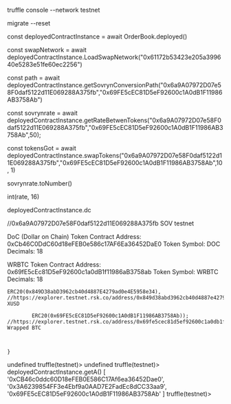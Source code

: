 truffle console --network testnet


migrate --reset


const deployedContractInstance = await OrderBook.deployed()


const swapNetwork = await deployedContractInstance.LoadSwapNetwork("0x61172b53423e205a399640e5283e51fe60ec2256")


const path = await deployedContractInstance.getSovrynConversionPath("0x6a9A07972D07e58F0daf5122d11E069288A375fb","0x69FE5cEC81D5eF92600c1A0dB1F11986AB3758Ab")


const sovrynrate = await deployedContractInstance.getRateBetwenTokens("0x6a9A07972D07e58F0daf5122d11E069288A375fb","0x69FE5cEC81D5eF92600c1A0dB1F11986AB3758Ab",50);


const tokensGot = await deployedContractInstance.swapTokens("0x6a9A07972D07e58F0daf5122d11E069288A375fb","0x69FE5cEC81D5eF92600c1A0dB1F11986AB3758Ab",10, 1)



sovrynrate.toNumber()

int(rate, 16)


deployedContractInstance.dc

//0x6a9A07972D07e58F0daf5122d11E069288A375fb SOV testnet

DoC (Dollar on Chain)
Token Contract Address: 0xCb46C0DdC60d18eFEB0e586c17AF6Ea36452DaE0
Token Symbol: DOC
Decimals: 18

WRBTC
Token Contract Address: 0x69fE5cEc81D5eF92600c1a0dB1f11986aB3758ab
Token Symbol: WRBTC
Decimals: 18



    ERC20(0x849D38abD3962cb40d4887E4279ad0e4E5958e34), //https://explorer.testnet.rsk.co/address/0x849d38abd3962cb40d4887e4279ad0e4e5958e34 XUSD

            ERC20(0x69FE5cEC81D5eF92600c1A0dB1F11986AB3758Ab)); //https://explorer.testnet.rsk.co/address/0x69fe5cec81d5ef92600c1a0db1f11986ab3758ab Wrapped BTC



    }


undefined
truffle(testnet)> undefined
truffle(testnet)> deployedContractInstance.getA()
[ '0xCB46c0ddc60D18eFEB0E586C17Af6ea36452Dae0',
  '0x3A6239854FF3e4Ebf9a0AAD7E2FadEc8dCC33aa9',
  '0x69FE5cEC81D5eF92600c1A0dB1F11986AB3758Ab' ]
truffle(testnet)> 
